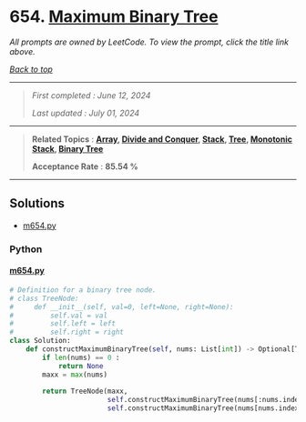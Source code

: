 # 654. [Maximum Binary Tree](<https://leetcode.com/problems/maximum-binary-tree>)

*All prompts are owned by LeetCode. To view the prompt, click the title link above.*

*[Back to top](<../README.md>)*

------

> *First completed : June 12, 2024*
>
> *Last updated : July 01, 2024*

------

> **Related Topics** : **[Array](<by_topic/Array.md>), [Divide and Conquer](<by_topic/Divide and Conquer.md>), [Stack](<by_topic/Stack.md>), [Tree](<by_topic/Tree.md>), [Monotonic Stack](<by_topic/Monotonic Stack.md>), [Binary Tree](<by_topic/Binary Tree.md>)**
>
> **Acceptance Rate** : **85.54 %**

------

## Solutions

- [m654.py](<../my-submissions/m654.py>)
### Python
#### [m654.py](<../my-submissions/m654.py>)
```Python
# Definition for a binary tree node.
# class TreeNode:
#     def __init__(self, val=0, left=None, right=None):
#         self.val = val
#         self.left = left
#         self.right = right
class Solution:
    def constructMaximumBinaryTree(self, nums: List[int]) -> Optional[TreeNode]:
        if len(nums) == 0 :
            return None
        maxx = max(nums)
        
        return TreeNode(maxx, 
                        self.constructMaximumBinaryTree(nums[:nums.index(maxx)]), 
                        self.constructMaximumBinaryTree(nums[nums.index(maxx) + 1:]))
```

